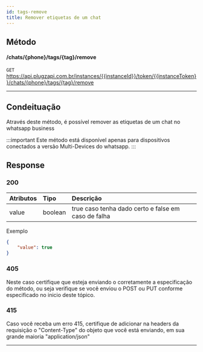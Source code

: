 ```yaml
---
id: tags-remove
title: Remover etiquetas de um chat
---
```


## Método

#### /chats/{phone}/tags/{tag}/remove

`GET` https://api.plugzapi.com.br/instances/{{instanceId}}/token/{{instanceToken}}/chats/{phone}/tags/{tag}/remove

---

## Condeituação

Através deste método, é possível remover as etiquetas de um chat no whatsapp business

:::important
Este método está disponível apenas para dispositivos conectados a versão Multi-Devices do whatsapp.
:::

## Response

### 200

| Atributos    | Tipo    | Descrição                                        |
| :----------- | :------ | :----------------------------------------------- |
|    value     | boolean | true caso tenha dado certo e false em caso de falha |


Exemplo

```json
{
    "value": true
}
```

### 405

Neste caso certifique que esteja enviando o corretamente a especificação do método, ou seja verifique se você enviou o POST ou PUT conforme especificado no inicio deste tópico.

### 415

Caso você receba um erro 415, certifique de adicionar na headers da requisição o "Content-Type" do objeto que você está enviando, em sua grande maioria "application/json"

---

